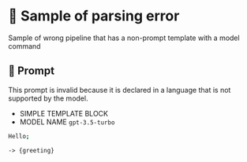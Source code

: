 # 🔴 Sample of parsing error

Sample of wrong pipeline that has a non-prompt template with a model command

## 💬 Prompt

This prompt is invalid because it is declared in a language that is not supported by the model.

-   SIMPLE TEMPLATE BLOCK
-   MODEL NAME `gpt-3.5-turbo`

```coffeescript
Hello;
```

`-> {greeting}`

<!--
TODO: [🧠] This is maybe 🟡 logic error NOT 🔴 syntax error?
-->
